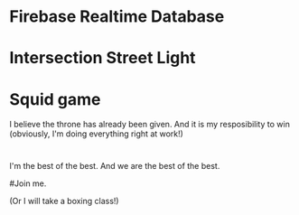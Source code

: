 # Firebase Realtime Database
# Intersection Street Light
# Squid game

I believe the throne has already been given. And it is my resposibility to win (obviously, I'm doing everything right at work!)
#
I'm the best of the best. And we are the best of the best.

#Join me.

(Or I will take a boxing class!)
